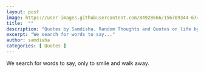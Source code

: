 ```yaml
---
layout: post
image: https://user-images.githubusercontent.com/84928666/156709344-6741ea41-7858-48d9-94d4-c17c8c064824.jpg
title:  ""
description: "Quotes by Samdisha. Random Thoughts and Quotes on life by Samdisha Khunger."
excerpt: "We search for words to say..."
author: samdisha
categories: [ Quotes ]
---
```


We search for words to say, only to smile and walk away.

